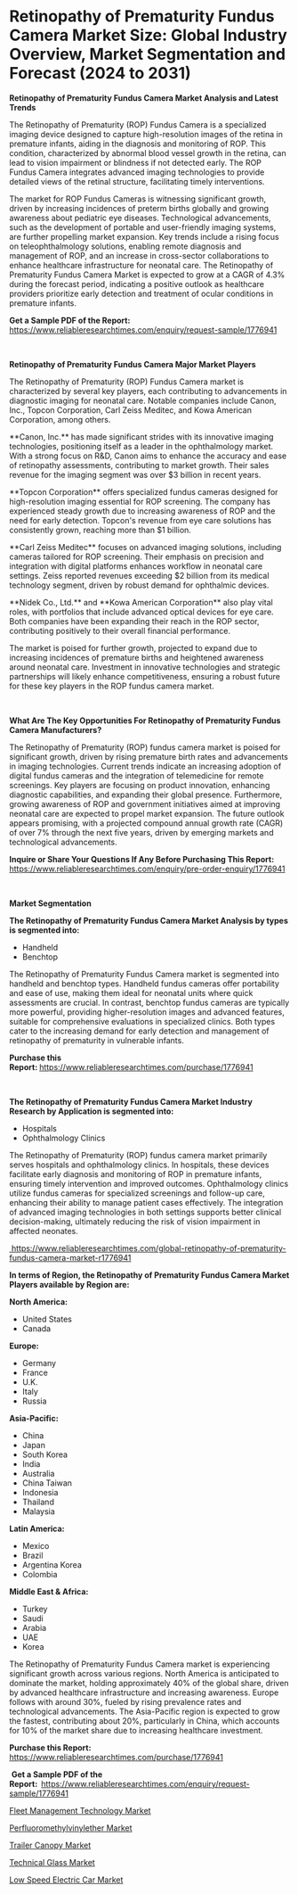 <p><h1>Retinopathy of Prematurity Fundus Camera Market Size: Global Industry Overview, Market Segmentation and Forecast (2024 to 2031)</h1></p><p><strong>Retinopathy of Prematurity Fundus Camera Market Analysis and Latest Trends</strong></p>
<p><p>The Retinopathy of Prematurity (ROP) Fundus Camera is a specialized imaging device designed to capture high-resolution images of the retina in premature infants, aiding in the diagnosis and monitoring of ROP. This condition, characterized by abnormal blood vessel growth in the retina, can lead to vision impairment or blindness if not detected early. The ROP Fundus Camera integrates advanced imaging technologies to provide detailed views of the retinal structure, facilitating timely interventions.</p><p>The market for ROP Fundus Cameras is witnessing significant growth, driven by increasing incidences of preterm births globally and growing awareness about pediatric eye diseases. Technological advancements, such as the development of portable and user-friendly imaging systems, are further propelling market expansion. Key trends include a rising focus on teleophthalmology solutions, enabling remote diagnosis and management of ROP, and an increase in cross-sector collaborations to enhance healthcare infrastructure for neonatal care. The Retinopathy of Prematurity Fundus Camera Market is expected to grow at a CAGR of 4.3% during the forecast period, indicating a positive outlook as healthcare providers prioritize early detection and treatment of ocular conditions in premature infants.</p></p>
<p><strong>Get a Sample PDF of the Report:&nbsp;</strong> <a href="https://www.reliableresearchtimes.com/enquiry/request-sample/1776941?utm_campaign=1530&utm_medium=2&utm_source=Github&utm_content=ia&utm_term=09102024&utm_id=retinopathy-of-prematurity-fundus-camera">https://www.reliableresearchtimes.com/enquiry/request-sample/1776941</a></p>
<p>&nbsp;</p>
<p><strong>Retinopathy of Prematurity Fundus Camera Major Market Players</strong></p>
<p><p>The Retinopathy of Prematurity (ROP) Fundus Camera market is characterized by several key players, each contributing to advancements in diagnostic imaging for neonatal care. Notable companies include Canon, Inc., Topcon Corporation, Carl Zeiss Meditec, and Kowa American Corporation, among others.</p><p>**Canon, Inc.** has made significant strides with its innovative imaging technologies, positioning itself as a leader in the ophthalmology market. With a strong focus on R&D, Canon aims to enhance the accuracy and ease of retinopathy assessments, contributing to market growth. Their sales revenue for the imaging segment was over $3 billion in recent years.</p><p>**Topcon Corporation** offers specialized fundus cameras designed for high-resolution imaging essential for ROP screening. The company has experienced steady growth due to increasing awareness of ROP and the need for early detection. Topcon's revenue from eye care solutions has consistently grown, reaching more than $1 billion.</p><p>**Carl Zeiss Meditec** focuses on advanced imaging solutions, including cameras tailored for ROP screening. Their emphasis on precision and integration with digital platforms enhances workflow in neonatal care settings. Zeiss reported revenues exceeding $2 billion from its medical technology segment, driven by robust demand for ophthalmic devices.</p><p>**Nidek Co., Ltd.** and **Kowa American Corporation** also play vital roles, with portfolios that include advanced optical devices for eye care. Both companies have been expanding their reach in the ROP sector, contributing positively to their overall financial performance.</p><p>The market is poised for further growth, projected to expand due to increasing incidences of premature births and heightened awareness around neonatal care. Investment in innovative technologies and strategic partnerships will likely enhance competitiveness, ensuring a robust future for these key players in the ROP fundus camera market.</p></p>
<p>&nbsp;</p>
<p><strong>What Are The Key Opportunities For Retinopathy of Prematurity Fundus Camera Manufacturers?</strong></p>
<p><p>The Retinopathy of Prematurity (ROP) fundus camera market is poised for significant growth, driven by rising premature birth rates and advancements in imaging technologies. Current trends indicate an increasing adoption of digital fundus cameras and the integration of telemedicine for remote screenings. Key players are focusing on product innovation, enhancing diagnostic capabilities, and expanding their global presence. Furthermore, growing awareness of ROP and government initiatives aimed at improving neonatal care are expected to propel market expansion. The future outlook appears promising, with a projected compound annual growth rate (CAGR) of over 7% through the next five years, driven by emerging markets and technological advancements.</p></p>
<p><strong>Inquire or Share Your Questions If Any Before Purchasing This Report:</strong> <a href="https://www.reliableresearchtimes.com/enquiry/pre-order-enquiry/1776941?utm_campaign=1530&utm_medium=2&utm_source=Github&utm_content=ia&utm_term=09102024&utm_id=retinopathy-of-prematurity-fundus-camera">https://www.reliableresearchtimes.com/enquiry/pre-order-enquiry/1776941</a></p>
<p>&nbsp;</p>
<p><strong>Market Segmentation</strong></p>
<p><strong>The Retinopathy of Prematurity Fundus Camera Market Analysis by types is segmented into:</strong></p>
<p><ul><li>Handheld</li><li>Benchtop</li></ul></p>
<p><p>The Retinopathy of Prematurity Fundus Camera market is segmented into handheld and benchtop types. Handheld fundus cameras offer portability and ease of use, making them ideal for neonatal units where quick assessments are crucial. In contrast, benchtop fundus cameras are typically more powerful, providing higher-resolution images and advanced features, suitable for comprehensive evaluations in specialized clinics. Both types cater to the increasing demand for early detection and management of retinopathy of prematurity in vulnerable infants.</p></p>
<p><strong>Purchase this Report:&nbsp;</strong><a href="https://www.reliableresearchtimes.com/purchase/1776941?utm_campaign=1530&utm_medium=2&utm_source=Github&utm_content=ia&utm_term=09102024&utm_id=retinopathy-of-prematurity-fundus-camera">https://www.reliableresearchtimes.com/purchase/1776941</a></p>
<p>&nbsp;</p>
<p><strong>The Retinopathy of Prematurity Fundus Camera Market Industry Research by Application is segmented into:</strong></p>
<p><ul><li>Hospitals</li><li>Ophthalmology Clinics</li></ul></p>
<p><p>The Retinopathy of Prematurity (ROP) fundus camera market primarily serves hospitals and ophthalmology clinics. In hospitals, these devices facilitate early diagnosis and monitoring of ROP in premature infants, ensuring timely intervention and improved outcomes. Ophthalmology clinics utilize fundus cameras for specialized screenings and follow-up care, enhancing their ability to manage patient cases effectively. The integration of advanced imaging technologies in both settings supports better clinical decision-making, ultimately reducing the risk of vision impairment in affected neonates.</p></p>
<p><a href="https://www.reliableresearchtimes.com/global-retinopathy-of-prematurity-fundus-camera-market-r1776941?utm_campaign=1530&utm_medium=2&utm_source=Github&utm_content=ia&utm_term=09102024&utm_id=retinopathy-of-prematurity-fundus-camera">&nbsp;https://www.reliableresearchtimes.com/global-retinopathy-of-prematurity-fundus-camera-market-r1776941</a></p>
<p><strong>In terms of Region, the Retinopathy of Prematurity Fundus Camera Market Players available by Region are:</strong></p>
<p>
    <p> <strong> North America: </strong>
        <ul>
            <li>United States</li>
            <li>Canada</li>
        </ul>
        </p> 
    <p> <strong> Europe: </strong>
        <ul>
            <li>Germany</li>
            <li>France</li>
            <li>U.K.</li>
            <li>Italy</li>
            <li>Russia</li>
        </ul>
        </p> 
    <p> <strong> Asia-Pacific: </strong>
        <ul>
            <li>China</li>
            <li>Japan</li>
            <li>South Korea</li>
            <li>India</li>
            <li>Australia</li>
            <li>China Taiwan</li>
            <li>Indonesia</li>
            <li>Thailand</li>
            <li>Malaysia</li>
        </ul>
        </p> 
    <p> <strong> Latin America: </strong>
        <ul>
            <li>Mexico</li>
            <li>Brazil</li>
            <li>Argentina Korea</li>
            <li>Colombia</li>
        </ul>
        </p> 
    <p> <strong> Middle East & Africa: </strong>
        <ul>
            <li>Turkey</li>
            <li>Saudi</li>
            <li>Arabia</li>
            <li>UAE</li>
            <li>Korea</li>
        </ul>
    </p>
    </p>
<p><p>The Retinopathy of Prematurity Fundus Camera market is experiencing significant growth across various regions. North America is anticipated to dominate the market, holding approximately 40% of the global share, driven by advanced healthcare infrastructure and increasing awareness. Europe follows with around 30%, fueled by rising prevalence rates and technological advancements. The Asia-Pacific region is expected to grow the fastest, contributing about 20%, particularly in China, which accounts for 10% of the market share due to increasing healthcare investment.</p></p>
<p><strong>Purchase this Report: </strong><a href="https://www.reliableresearchtimes.com/purchase/1776941?utm_campaign=1530&utm_medium=2&utm_source=Github&utm_content=ia&utm_term=09102024&utm_id=retinopathy-of-prematurity-fundus-camera">https://www.reliableresearchtimes.com/purchase/1776941</a></p>
<p>&nbsp;<strong>Get a Sample PDF of the Report:&nbsp;&nbsp;</strong><a href="https://www.reliableresearchtimes.com/enquiry/request-sample/1776941?utm_campaign=1530&utm_medium=2&utm_source=Github&utm_content=ia&utm_term=09102024&utm_id=retinopathy-of-prematurity-fundus-camera">https://www.reliableresearchtimes.com/enquiry/request-sample/1776941</a></p>
<p><strong></strong></p>
<p><p><a href="https://www.linkedin.com/pulse/fleet-management-technology-market-evolution-global-trends-anbxc?utm_campaign=1530&utm_medium=2&utm_source=Github&utm_content=ia&utm_term=09102024&utm_id=retinopathy-of-prematurity-fundus-camera">Fleet Management Technology Market</a></p><p><a href="https://www.linkedin.com/pulse/global-perfluoromethylvinylether-market-projected-grow-asrbc?utm_campaign=1530&utm_medium=2&utm_source=Github&utm_content=ia&utm_term=09102024&utm_id=retinopathy-of-prematurity-fundus-camera">Perfluoromethylvinylether Market</a></p><p><a href="https://www.linkedin.com/pulse/trailer-canopy-market-research-report-forecast-growth-prospects-51r7c?utm_campaign=1530&utm_medium=2&utm_source=Github&utm_content=ia&utm_term=09102024&utm_id=retinopathy-of-prematurity-fundus-camera">Trailer Canopy Market</a></p><p><a href="https://www.linkedin.com/pulse/technical-glass-market-size-growth-trends-statistics-xzsnc?utm_campaign=1530&utm_medium=2&utm_source=Github&utm_content=ia&utm_term=09102024&utm_id=retinopathy-of-prematurity-fundus-camera">Technical Glass Market</a></p><p><a href="https://www.linkedin.com/pulse/low-speed-electric-car-industry-sector-market-dynamics-jgl1c?utm_campaign=1530&utm_medium=2&utm_source=Github&utm_content=ia&utm_term=09102024&utm_id=retinopathy-of-prematurity-fundus-camera">Low Speed Electric Car Market</a></p></p>